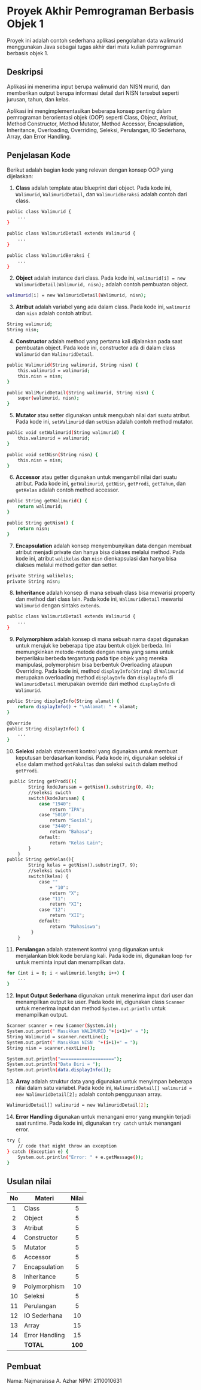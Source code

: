 # Proyek Akhir Pemrograman Berbasis Objek 1

Proyek ini adalah contoh sederhana aplikasi pengolahan data walimurid menggunakan Java sebagai tugas akhir dari mata kuliah pemrograman berbasis objek 1.

## Deskripsi

Aplikasi ini menerima input berupa walimurid dan NISN murid, dan memberikan output berupa informasi detail dari NISN tersebut seperti jurusan,  tahun, dan kelas.

Aplikasi ini mengimplementasikan beberapa konsep penting dalam pemrograman berorientasi objek (OOP) seperti Class, Object, Atribut, Method Constructor, Method Mutator, Method Accessor, Encapsulation, Inheritance, Overloading, Overriding, Seleksi, Perulangan, IO Sederhana, Array, dan Error Handling.

## Penjelasan Kode

Berikut adalah bagian kode yang relevan dengan konsep OOP yang dijelaskan:

1. **Class** adalah template atau blueprint dari object. Pada kode ini, `Walimurid`, `WalimuridDetail`, dan `WalimuridBeraksi` adalah contoh dari class.

```bash
public class Walimurid {
    ...
}

public class WalimuridDetail extends Walimurid {
    ...
}

public class WalimuridBeraksi {
    ...
}
```

2. **Object** adalah instance dari class. Pada kode ini, `walimurid[i] = new WalimuridDetail(Walimurid, nisn);` adalah contoh pembuatan object.

```bash
walimurid[i] = new WalimuridDetail(Walimurid, nisn);
```

3. **Atribut** adalah variabel yang ada dalam class. Pada kode ini, `walimurid` dan `nisn` adalah contoh atribut.

```bash
String walimurid;
String nisn;
```

4. **Constructor** adalah method yang pertama kali dijalankan pada saat pembuatan object. Pada kode ini, constructor ada di dalam class `Walimurid` dan `WalimuridDetail`.

```bash
public Walimurid(String walimurid, String nisn) {
    this.walimurid = walimurid;
    this.nisn = nisn;
}

public WaliMuridDetail(String walimurid, String nisn) {
    super(walimurid, nisn);
}
```

5. **Mutator** atau setter digunakan untuk mengubah nilai dari suatu atribut. Pada kode ini, `setWalimurid` dan `setNisn` adalah contoh method mutator.

```bash
public void setWalimurid(String walimurid) {
    this.walimurid = walimurid;
}

public void setNisn(String nisn) {
    this.nisn = nisn;
}
```

6. **Accessor** atau getter digunakan untuk mengambil nilai dari suatu atribut. Pada kode ini, `getWalimurid`, `getNisn`, `getProdi`, `getTahun`, dan `getKelas` adalah contoh method accessor.

```bash
public String getWalimurid() {
    return walimurid;
}

public String getNisn() {
    return nisn;
}
```

7. **Encapsulation** adalah konsep menyembunyikan data dengan membuat atribut menjadi private dan hanya bisa diakses melalui method. Pada kode ini, atribut `walikelas` dan `nisn` dienkapsulasi dan hanya bisa diakses melalui method getter dan setter.

```bash
private String walikelas;
private String nisn;
```

8. **Inheritance** adalah konsep di mana sebuah class bisa mewarisi property dan method dari class lain. Pada kode ini, `WalimuridDetail` mewarisi `Walimurid` dengan sintaks `extends`.

```bash
public class WalimuridDetail extends Walimurid {
    ...
}
```

9. **Polymorphism** adalah konsep di mana sebuah nama dapat digunakan untuk merujuk ke beberapa tipe atau bentuk objek berbeda. Ini memungkinkan metode-metode dengan nama yang sama untuk berperilaku berbeda tergantung pada tipe objek yang mereka manipulasi, polymorphism bisa berbentuk Overloading ataupun Overriding. Pada kode ini, method `displayInfo(String)` di `Walimurid` merupakan overloading method `displayInfo` dan `displayInfo` di `WalimuridDetail` merupakan override dari method `displayInfo` di `Walimurid`.

```bash
public String displayInfo(String alamat) {
    return displayInfo() + "\nAlamat: " + alamat;
}

@Override
public String displayInfo() {
    ...
}
```

10. **Seleksi** adalah statement kontrol yang digunakan untuk membuat keputusan berdasarkan kondisi. Pada kode ini, digunakan seleksi `if else` dalam method `getFakultas` dan seleksi `switch` dalam method `getProdi`.

```bash
 public String getProdi(){
        String kodeJurusan = getNisn().substring(0, 4);
        //seleksi swicth
        switch(kodeJurusan) {
            case "1940":
                return "IPA";
            case "5010":
                return "Sosial";
            case "3440":
                return "Bahasa";
            default:
                return "Kelas Lain";
        }
    }
public String getKelas(){
        String kelas = getNisn().substring(7, 9);
        //seleksi swicth
        switch(kelas) {
            case ""
                + "10":
                return "X";
            case "11":
                return "XI";
            case "12":
                return "XII";
            default:
                return "Mahasiswa";
         }
    }
```

11. **Perulangan** adalah statement kontrol yang digunakan untuk menjalankan blok kode berulang kali. Pada kode ini, digunakan loop `for` untuk meminta input dan menampilkan data.

```bash
for (int i = 0; i < walimurid.length; i++) {
    ...
}
```

12. **Input Output Sederhana** digunakan untuk menerima input dari user dan menampilkan output ke user. Pada kode ini, digunakan class `Scanner` untuk menerima input dan method `System.out.println` untuk menampilkan output.

```bash
Scanner scanner = new Scanner(System.in);
System.out.print(" Masukkan WALIMURID "+(i+1)+" = ");
String Walimurid = scanner.nextLine();
System.out.print(" Masukkan NISN  "+(i+1)+" = ");
String nisn = scanner.nextLine();

System.out.println("====================");
System.out.println("Data Diri = ");
System.out.println(data.displayInfo());
```

13. **Array** adalah struktur data yang digunakan untuk menyimpan beberapa nilai dalam satu variabel. Pada kode ini, `WalimuridDetail[] walimurid = new WalimuridDetail[2];` adalah contoh penggunaan array.

```bash
WalimuridDetail[] walimurid = new WalimuridDetail[2];
```

14. **Error Handling** digunakan untuk menangani error yang mungkin terjadi saat runtime. Pada kode ini, digunakan `try catch` untuk menangani error.

```bash
try {
    // code that might throw an exception
} catch (Exception e) {
    System.out.println("Error: " + e.getMessage());
}
```

## Usulan nilai

| No  | Materi         |  Nilai  |
| :-: | -------------- | :-----: |
|  1  | Class          |    5    |
|  2  | Object         |    5    |
|  3  | Atribut        |    5    |
|  4  | Constructor    |    5    |
|  5  | Mutator        |    5    |
|  6  | Accessor       |    5    |
|  7  | Encapsulation  |    5    |
|  8  | Inheritance    |    5    |
|  9  | Polymorphism   |   10    |
| 10  | Seleksi        |    5    |
| 11  | Perulangan     |    5    |
| 12  | IO Sederhana   |   10    |
| 13  | Array          |   15    |
| 14  | Error Handling |   15    |
|     | **TOTAL**      | **100** |

## Pembuat

Nama: Najmaraissa A. Azhar
NPM: 2110010631
